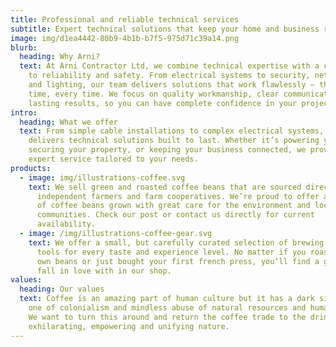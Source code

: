 ```yaml
---
title: Professional and reliable technical services
subtitle: Expert technical solutions that keep your home and business running smoothly
image: img/d1ea4442-80b9-4b1b-b7f5-975d71c39a14.png
blurb:
  heading: Why Arni?
  text: At Arni Contractor Ltd, we combine technical expertise with a commitment
    to reliability and safety. From electrical systems to security, networking,
    and lighting, our team delivers solutions that work flawlessly — the first
    time, every time. We focus on quality workmanship, clear communication, and
    lasting results, so you can have complete confidence in your project.
intro:
  heading: What we offer
  text: From simple cable installations to complex electrical systems, Arni
    delivers technical solutions built to last. Whether it’s powering your home,
    securing your property, or keeping your business connected, we provide
    expert service tailored to your needs.
products:
  - image: img/illustrations-coffee.svg
    text: We sell green and roasted coffee beans that are sourced directly from
      independent farmers and farm cooperatives. We’re proud to offer a variety
      of coffee beans grown with great care for the environment and local
      communities. Check our post or contact us directly for current
      availability.
  - image: /img/illustrations-coffee-gear.svg
    text: We offer a small, but carefully curated selection of brewing gear and
      tools for every taste and experience level. No matter if you roast your
      own beans or just bought your first french press, you’ll find a gadget to
      fall in love with in our shop.
values:
  heading: Our values
  text: Coffee is an amazing part of human culture but it has a dark side too –
    one of colonialism and mindless abuse of natural resources and human lives.
    We want to turn this around and return the coffee trade to the drink’s
    exhilarating, empowering and unifying nature.
---
```

